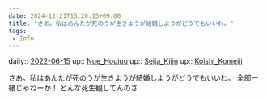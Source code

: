 ```yaml
---
date: 2024-12-21T15:20:15+09:00
title: "さあ。私はあんたが死のうが生きようが結婚しようがどうでもいいわ。"
tags:
 - Info
---
```


daily:: [2022-06-15](Daily_Note/2022-06-15.md)
up:: [Nue_Houjuu](Bar/Novel/Touhou_Project/Nue_Houjuu.md)
up:: [Seija_Kijin](Bar/Novel/Touhou_Project/Seija_Kijin.md)
up:: [Koishi_Komeiji](Bar/Novel/Touhou_Project/Koishi_Komeiji.md)

さあ。私はあんたが死のうが生きようが結婚しようがどうでもいいわ。
全部一緒じゃねーか！
どんな死生観してんのさ